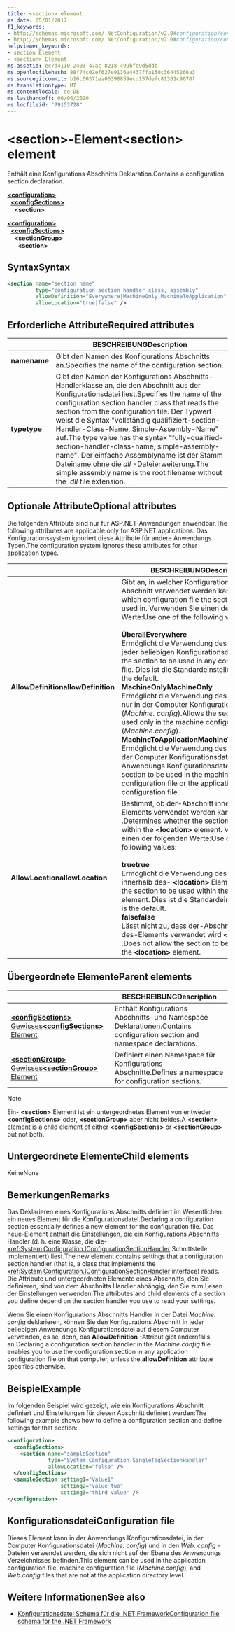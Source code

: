 ```yaml
---
title: <section> element
ms.date: 05/01/2017
f1_keywords:
- http://schemas.microsoft.com/.NetConfiguration/v2.0#configuration/configSections/section
- http://schemas.microsoft.com/.NetConfiguration/v2.0#configuration/configSections/sectionGroup/section
helpviewer_keywords:
- section Element
- <section> Element
ms.assetid: ec7d4110-2403-47ac-8218-499bfe9d5ddb
ms.openlocfilehash: 88f74c02ef627e9136e4437ffa150c36445266a3
ms.sourcegitcommit: b16c00371ea06398859ecd157defc81301c9070f
ms.translationtype: MT
ms.contentlocale: de-DE
ms.lasthandoff: 06/06/2020
ms.locfileid: "79153728"
---
```

# <a name="section-element"></a><span data-ttu-id="bed25-102">\<section>-Element</span><span class="sxs-lookup"><span data-stu-id="bed25-102">\<section> element</span></span>

<span data-ttu-id="bed25-103">Enthält eine Konfigurations Abschnitts Deklaration.</span><span class="sxs-lookup"><span data-stu-id="bed25-103">Contains a configuration section declaration.</span></span>

[**\<configuration>**](configuration-element.md)\
&nbsp;&nbsp;[**\<configSections>**](configsections-element-for-configuration.md)\
&nbsp;&nbsp;&nbsp;&nbsp;**\<section>**

[**\<configuration>**](configuration-element.md)\
&nbsp;&nbsp;[**\<configSections>**](configsections-element-for-configuration.md)\
&nbsp;&nbsp;&nbsp;&nbsp;[**\<sectionGroup>**](sectiongroup-element-for-configsections.md)\
&nbsp;&nbsp;&nbsp;&nbsp;&nbsp;&nbsp;**\<section>**

## <a name="syntax"></a><span data-ttu-id="bed25-104">Syntax</span><span class="sxs-lookup"><span data-stu-id="bed25-104">Syntax</span></span>

```xml
<section name="section name"
         type="configuration section handler class, assembly"
         allowDefinition="Everywhere|MachineOnly|MachineToApplication"
         allowLocation="true|false" />
```

## <a name="required-attributes"></a><span data-ttu-id="bed25-105">Erforderliche Attribute</span><span class="sxs-lookup"><span data-stu-id="bed25-105">Required attributes</span></span>

|           | <span data-ttu-id="bed25-106">BESCHREIBUNG</span><span class="sxs-lookup"><span data-stu-id="bed25-106">Description</span></span> |
| --------- | ----------- |
| <span data-ttu-id="bed25-107">**name**</span><span class="sxs-lookup"><span data-stu-id="bed25-107">**name**</span></span>  | <span data-ttu-id="bed25-108">Gibt den Namen des Konfigurations Abschnitts an.</span><span class="sxs-lookup"><span data-stu-id="bed25-108">Specifies the name of the configuration section.</span></span> |
| <span data-ttu-id="bed25-109">**type**</span><span class="sxs-lookup"><span data-stu-id="bed25-109">**type**</span></span>  | <span data-ttu-id="bed25-110">Gibt den Namen der Konfigurations Abschnitts-Handlerklasse an, die den Abschnitt aus der Konfigurationsdatei liest.</span><span class="sxs-lookup"><span data-stu-id="bed25-110">Specifies the name of the configuration section handler class that reads the section from the configuration file.</span></span> <span data-ttu-id="bed25-111">Der Typwert weist die Syntax "vollständig qualifiziert-section-Handler-Class-Name, Simple-Assembly-Name" auf.</span><span class="sxs-lookup"><span data-stu-id="bed25-111">The type value has the syntax "fully-qualified-section-handler-class-name, simple-assembly-name".</span></span> <span data-ttu-id="bed25-112">Der einfache Assemblyname ist der Stamm Dateiname ohne die *dll* -Dateierweiterung.</span><span class="sxs-lookup"><span data-stu-id="bed25-112">The simple assembly name is the root filename without the *.dll* file extension.</span></span> |

## <a name="optional-attributes"></a><span data-ttu-id="bed25-113">Optionale Attribute</span><span class="sxs-lookup"><span data-stu-id="bed25-113">Optional attributes</span></span>

<span data-ttu-id="bed25-114">Die folgenden Attribute sind nur für ASP.NET-Anwendungen anwendbar.</span><span class="sxs-lookup"><span data-stu-id="bed25-114">The following attributes are applicable only for ASP.NET applications.</span></span> <span data-ttu-id="bed25-115">Das Konfigurationssystem ignoriert diese Attribute für andere Anwendungs Typen.</span><span class="sxs-lookup"><span data-stu-id="bed25-115">The configuration system ignores these attributes for other application types.</span></span>

|                     | <span data-ttu-id="bed25-116">BESCHREIBUNG</span><span class="sxs-lookup"><span data-stu-id="bed25-116">Description</span></span> |
| ------------------- | ----------- |
| <span data-ttu-id="bed25-117">**AllowDefinition**</span><span class="sxs-lookup"><span data-stu-id="bed25-117">**allowDefinition**</span></span> | <span data-ttu-id="bed25-118">Gibt an, in welcher Konfigurationsdatei der Abschnitt verwendet werden kann.</span><span class="sxs-lookup"><span data-stu-id="bed25-118">Specifies which configuration file the section can be used in.</span></span> <span data-ttu-id="bed25-119">Verwenden Sie einen der folgenden Werte:</span><span class="sxs-lookup"><span data-stu-id="bed25-119">Use one of the following values:</span></span><br><br><span data-ttu-id="bed25-120">**Überall**</span><span class="sxs-lookup"><span data-stu-id="bed25-120">**Everywhere**</span></span><br><span data-ttu-id="bed25-121">Ermöglicht die Verwendung des Abschnitts in jeder beliebigen Konfigurationsdatei.</span><span class="sxs-lookup"><span data-stu-id="bed25-121">Allows the section to be used in any configuration file.</span></span> <span data-ttu-id="bed25-122">Dies ist die Standardeinstellung.</span><span class="sxs-lookup"><span data-stu-id="bed25-122">This is the default.</span></span><br><span data-ttu-id="bed25-123">**MachineOnly**</span><span class="sxs-lookup"><span data-stu-id="bed25-123">**MachineOnly**</span></span><br><span data-ttu-id="bed25-124">Ermöglicht die Verwendung des Abschnitts nur in der Computer Konfigurationsdatei (*Machine. config*).</span><span class="sxs-lookup"><span data-stu-id="bed25-124">Allows the section to be used only in the machine configuration file (*Machine.config*).</span></span><br><span data-ttu-id="bed25-125">**MachineToApplication**</span><span class="sxs-lookup"><span data-stu-id="bed25-125">**MachineToApplication**</span></span><br><span data-ttu-id="bed25-126">Ermöglicht die Verwendung des Abschnitts in der Computer Konfigurationsdatei oder der Anwendungs Konfigurationsdatei.</span><span class="sxs-lookup"><span data-stu-id="bed25-126">Allows the section to be used in the machine configuration file or the application configuration file.</span></span> |
| <span data-ttu-id="bed25-127">**AllowLocation**</span><span class="sxs-lookup"><span data-stu-id="bed25-127">**allowLocation**</span></span>   | <span data-ttu-id="bed25-128">Bestimmt, ob der-Abschnitt innerhalb des-Elements verwendet werden kann **\<location>** .</span><span class="sxs-lookup"><span data-stu-id="bed25-128">Determines whether the section can be used within the **\<location>** element.</span></span> <span data-ttu-id="bed25-129">Verwenden Sie einen der folgenden Werte:</span><span class="sxs-lookup"><span data-stu-id="bed25-129">Use one of the following values:</span></span><br><br><span data-ttu-id="bed25-130">**true**</span><span class="sxs-lookup"><span data-stu-id="bed25-130">**true**</span></span><br><span data-ttu-id="bed25-131">Ermöglicht die Verwendung des Abschnitts innerhalb des- **\<location>** Elements.</span><span class="sxs-lookup"><span data-stu-id="bed25-131">Allows the section to be used within the **\<location>** element.</span></span> <span data-ttu-id="bed25-132">Dies ist die Standardeinstellung.</span><span class="sxs-lookup"><span data-stu-id="bed25-132">This is the default.</span></span><br><span data-ttu-id="bed25-133">**false**</span><span class="sxs-lookup"><span data-stu-id="bed25-133">**false**</span></span><br><span data-ttu-id="bed25-134">Lässt nicht zu, dass der-Abschnitt innerhalb des-Elements verwendet wird **\<location>** .</span><span class="sxs-lookup"><span data-stu-id="bed25-134">Does not allow the section to be used within the **\<location>** element.</span></span> |

## <a name="parent-elements"></a><span data-ttu-id="bed25-135">Übergeordnete Elemente</span><span class="sxs-lookup"><span data-stu-id="bed25-135">Parent elements</span></span>

|     | <span data-ttu-id="bed25-136">BESCHREIBUNG</span><span class="sxs-lookup"><span data-stu-id="bed25-136">Description</span></span> |
| --- | ----------- |
| [<span data-ttu-id="bed25-137">**\<configSections>** Gewisses</span><span class="sxs-lookup"><span data-stu-id="bed25-137">**\<configSections>** Element</span></span>](configsections-element-for-configuration.md) | <span data-ttu-id="bed25-138">Enthält Konfigurations Abschnitts-und Namespace Deklarationen.</span><span class="sxs-lookup"><span data-stu-id="bed25-138">Contains configuration section and namespace declarations.</span></span> |
| [<span data-ttu-id="bed25-139">**\<sectionGroup>** Gewisses</span><span class="sxs-lookup"><span data-stu-id="bed25-139">**\<sectionGroup>** Element</span></span>](sectiongroup-element-for-configsections.md) | <span data-ttu-id="bed25-140">Definiert einen Namespace für Konfigurations Abschnitte.</span><span class="sxs-lookup"><span data-stu-id="bed25-140">Defines a namespace for configuration sections.</span></span> |

> [!NOTE]
> <span data-ttu-id="bed25-141">Ein- **\<section>** Element ist ein untergeordnetes Element von entweder **\<configSections>** oder, **\<sectionGroup>** aber nicht beides.</span><span class="sxs-lookup"><span data-stu-id="bed25-141">A **\<section>** element is a child element of either **\<configSections>** or **\<sectionGroup>** but not both.</span></span>

## <a name="child-elements"></a><span data-ttu-id="bed25-142">Untergeordnete Elemente</span><span class="sxs-lookup"><span data-stu-id="bed25-142">Child elements</span></span>

<span data-ttu-id="bed25-143">Keine</span><span class="sxs-lookup"><span data-stu-id="bed25-143">None</span></span>

## <a name="remarks"></a><span data-ttu-id="bed25-144">Bemerkungen</span><span class="sxs-lookup"><span data-stu-id="bed25-144">Remarks</span></span>

<span data-ttu-id="bed25-145">Das Deklarieren eines Konfigurations Abschnitts definiert im Wesentlichen ein neues Element für die Konfigurationsdatei.</span><span class="sxs-lookup"><span data-stu-id="bed25-145">Declaring a configuration section essentially defines a new element for the configuration file.</span></span> <span data-ttu-id="bed25-146">Das neue-Element enthält die Einstellungen, die ein Konfigurations Abschnitts Handler (d. h. eine Klasse, die die- <xref:System.Configuration.IConfigurationSectionHandler> Schnittstelle implementiert) liest.</span><span class="sxs-lookup"><span data-stu-id="bed25-146">The new element contains settings that a configuration section handler (that is, a class that implements the <xref:System.Configuration.IConfigurationSectionHandler> interface) reads.</span></span> <span data-ttu-id="bed25-147">Die Attribute und untergeordneten Elemente eines Abschnitts, den Sie definieren, sind von dem Abschnitts Handler abhängig, den Sie zum Lesen der Einstellungen verwenden.</span><span class="sxs-lookup"><span data-stu-id="bed25-147">The attributes and child elements of a section you define depend on the section handler you use to read your settings.</span></span>

<span data-ttu-id="bed25-148">Wenn Sie einen Konfigurations Abschnitts Handler in der Datei *Machine. config* deklarieren, können Sie den Konfigurations Abschnitt in jeder beliebigen Anwendungs Konfigurationsdatei auf diesem Computer verwenden, es sei denn, das **AllowDefinition** -Attribut gibt andernfalls an.</span><span class="sxs-lookup"><span data-stu-id="bed25-148">Declaring a configuration section handler in the *Machine.config* file enables you to use the configuration section in any application configuration file on that computer, unless the **allowDefinition** attribute specifies otherwise.</span></span>

## <a name="example"></a><span data-ttu-id="bed25-149">Beispiel</span><span class="sxs-lookup"><span data-stu-id="bed25-149">Example</span></span>

<span data-ttu-id="bed25-150">Im folgenden Beispiel wird gezeigt, wie ein Konfigurations Abschnitt definiert und Einstellungen für diesen Abschnitt definiert werden:</span><span class="sxs-lookup"><span data-stu-id="bed25-150">The following example shows how to define a configuration section and define settings for that section:</span></span>

```xml
<configuration>
  <configSections>
    <section name="sampleSection"
             type="System.Configuration.SingleTagSectionHandler"
             allowLocation="false" />
  </configSections>
  <sampleSection setting1="Value1"
                 setting2="value two"
                 setting3="third value" />
</configuration>
```

## <a name="configuration-file"></a><span data-ttu-id="bed25-151">Konfigurationsdatei</span><span class="sxs-lookup"><span data-stu-id="bed25-151">Configuration file</span></span>

<span data-ttu-id="bed25-152">Dieses Element kann in der Anwendungs Konfigurationsdatei, in der Computer Konfigurationsdatei (*Machine. config*) und in den *Web. config* -Dateien verwendet werden, die sich nicht auf der Ebene des Anwendungs Verzeichnisses befinden.</span><span class="sxs-lookup"><span data-stu-id="bed25-152">This element can be used in the application configuration file, machine configuration file (*Machine.config*), and *Web.config* files that are not at the application directory level.</span></span>

## <a name="see-also"></a><span data-ttu-id="bed25-153">Weitere Informationen</span><span class="sxs-lookup"><span data-stu-id="bed25-153">See also</span></span>

- [<span data-ttu-id="bed25-154">Konfigurationsdatei Schema für die .NET Framework</span><span class="sxs-lookup"><span data-stu-id="bed25-154">Configuration file schema for the .NET Framework</span></span>](index.md)
